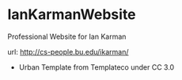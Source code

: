 # IanKarmanWebsite
Professional Website for Ian Karman

url: http://cs-people.bu.edu/ikarman/

- Urban Template from Templateco under CC 3.0
